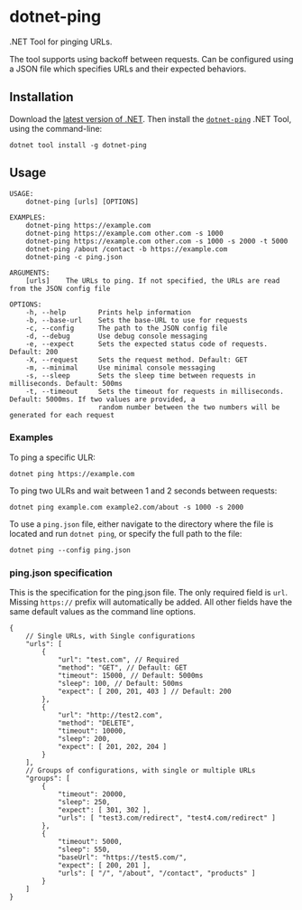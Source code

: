 # dotnet-ping

.NET Tool for pinging URLs.

The tool supports using backoff between requests.
Can be configured using a JSON file which specifies URLs and their expected behaviors.

## Installation

Download the [latest version of .NET](https://dot.net).
Then install the [`dotnet-ping`](https://www.nuget.org/packages/dotnet-ping)
.NET Tool, using the command-line:

```
dotnet tool install -g dotnet-ping
```

## Usage

```
USAGE:
    dotnet-ping [urls] [OPTIONS]

EXAMPLES:
    dotnet-ping https://example.com
    dotnet-ping https://example.com other.com -s 1000
    dotnet-ping https://example.com other.com -s 1000 -s 2000 -t 5000
    dotnet-ping /about /contact -b https://example.com
    dotnet-ping -c ping.json

ARGUMENTS:
    [urls]    The URLs to ping. If not specified, the URLs are read from the JSON config file

OPTIONS:
    -h, --help        Prints help information
    -b, --base-url    Sets the base-URL to use for requests
    -c, --config      The path to the JSON config file
    -d, --debug       Use debug console messaging
    -e, --expect      Sets the expected status code of requests. Default: 200
    -X, --request     Sets the request method. Default: GET
    -m, --minimal     Use minimal console messaging
    -s, --sleep       Sets the sleep time between requests in milliseconds. Default: 500ms
    -t, --timeout     Sets the timeout for requests in milliseconds. Default: 5000ms. If two values are provided, a
                      random number between the two numbers will be generated for each request
```

### Examples

To ping a specific ULR:

```
dotnet ping https://example.com
```

To ping two ULRs and wait between 1 and 2 seconds between requests:

```
dotnet ping example.com example2.com/about -s 1000 -s 2000
```

To use a `ping.json` file, either navigate to the directory where the file is located and run `dotnet ping`,
or specify the full path to the file:

```
dotnet ping --config ping.json
```

### ping.json specification

This is the specification for the ping.json file. The only required field is `url`. Missing `https://` prefix will automatically be added.
All other fields have the same default values as the command line options.

```
{
    // Single URLs, with Single configurations
    "urls": [
        {
            "url": "test.com", // Required
            "method": "GET", // Default: GET
            "timeout": 15000, // Default: 5000ms
            "sleep": 100, // Default: 500ms
            "expect": [ 200, 201, 403 ] // Default: 200
        },
        {
            "url": "http://test2.com",
            "method": "DELETE",
            "timeout": 10000,
            "sleep": 200,
            "expect": [ 201, 202, 204 ]
        }
    ],
    // Groups of configurations, with single or multiple URLs
    "groups": [
        {
            "timeout": 20000,
            "sleep": 250,
            "expect": [ 301, 302 ],
            "urls": [ "test3.com/redirect", "test4.com/redirect" ]
        },
        {
            "timeout": 5000,
            "sleep": 550,
            "baseUrl": "https://test5.com/",
            "expect": [ 200, 201 ],
            "urls": [ "/", "/about", "/contact", "products" ]
        }
    ]
}

```
